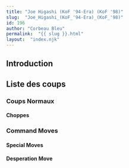 ```yaml
---
title: "Joe Higashi (KoF '94-Era) (KoF '98)"
slug:  "Joe_Higashi_(KoF_'94-Era)_(KoF_'98)"
id: 196
author: "Corbeau Bleu"
permalink:  "{{ slug }}.html"
layout:  "index.njk"
---
```


## Introduction

## Liste des coups

### Coups Normaux

#### Choppes

### Command Moves

#### Special Moves

#### Desperation Move
